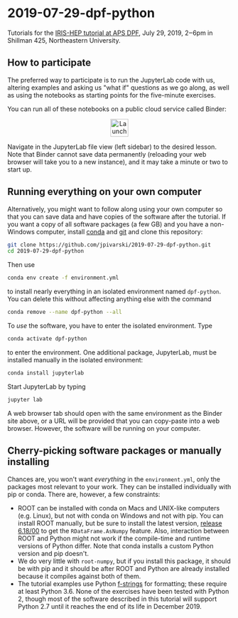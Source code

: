 # 2019-07-29-dpf-python

Tutorials for the [IRIS-HEP tutorial at APS DPF](https://indico.cern.ch/event/782953/sessions/302485/#20190729), July 29, 2019, 2‒6pm in Shillman 425, Northeastern University.

## How to participate

The preferred way to participate is to run the JupyterLab code with us, altering examples and asking us "what if" questions as we go along, as well as using the notebooks as starting points for the five-minute exercises.

You can run all of these notebooks on a public cloud service called Binder:

<p align="center">
  <a href="https://mybinder.org/v2/gh/jpivarski/2019-07-29-dpf-ypthon/0.1?urlpath=lab">
    <img src="https://mybinder.org/badge_logo.svg" alt="Launch Binder" height="40">
  </a>
</p>

Navigate in the JupyterLab file view (left sidebar) to the desired lesson. Note that Binder cannot save data permanently (reloading your web browser will take you to a new instance), and it may take a minute or two to start up.

## Running everything on your own computer

Alternatively, you might want to follow along using your own computer so that you can save data and have copies of the software after the tutorial. If you want a copy of all software packages (a few GB) and you have a non-Windows computer, install [conda](https://docs.conda.io/en/latest/miniconda.html) and [git](https://git-scm.com/book/en/v2/Getting-Started-Installing-Git) and clone this repository:

```bash
git clone https://github.com/jpivarski/2019-07-29-dpf-python.git
cd 2019-07-29-dpf-python
```

Then use

```bash
conda env create -f environment.yml
```

to install nearly everything in an isolated environment named `dpf-python`. You can delete this without affecting anything else with the command

```bash
conda remove --name dpf-python --all
```

To _use_ the software, you have to enter the isolated environment. Type

```bash
conda activate dpf-python
```

to enter the environment. One additional package, JupyterLab, must be installed manually in the isolated environment:

```bash
conda install jupyterlab
```

Start JupyterLab by typing

```bash
jupyter lab
```

A web browser tab should open with the same environment as the Binder site above, or a URL will be provided that you can copy-paste into a web browser. However, the software will be running on your computer.

## Cherry-picking software packages or manually installing

Chances are, you won't want _everything_ in the `environment.yml`, only the packages most relevant to your work. They can be installed individually with pip or conda. There are, however, a few constraints:

   * ROOT can be installed with conda on Macs and UNIX-like computers (e.g. Linux), but not with conda on Windows and not with pip. You can install ROOT manually, but be sure to install the latest version, [release 6.18/00](https://root.cern/content/release-61800) to get the `RDataFrame.AsNumpy` feature. Also, interaction between ROOT and Python might not work if the compile-time and runtime versions of Python differ. Note that conda installs a custom Python version and pip doesn't.
   * We do very little with `root-numpy`, but if you install this package, it should be with pip and it should be after ROOT and Python are already installed because it compiles against both of them.
   * The tutorial examples use Python [f-strings](https://realpython.com/python-f-strings/) for formatting; these require at least Python 3.6. None of the exercises have been tested with Python 2, though most of the software described in this tutorial will support Python 2.7 until it reaches the end of its life in December 2019.
